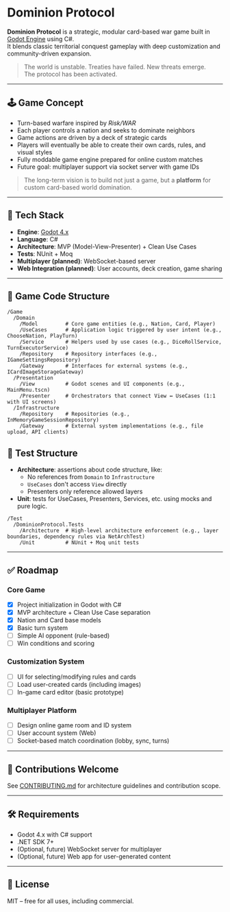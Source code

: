 # Dominion Protocol

**Dominion Protocol** is a strategic, modular card-based war game built in [Godot Engine](https://godotengine.org/) using C#.  
It blends classic territorial conquest gameplay with deep customization and community-driven expansion.

> The world is unstable. Treaties have failed. New threats emerge.  
> The protocol has been activated.

---

## 🕹 Game Concept

- Turn-based warfare inspired by *Risk/WAR*
- Each player controls a nation and seeks to dominate neighbors
- Game actions are driven by a deck of strategic cards
- Players will eventually be able to create their own cards, rules, and visual styles
- Fully moddable game engine prepared for online custom matches
- Future goal: multiplayer support via socket server with game IDs

> The long-term vision is to build not just a game, but a **platform** for custom card-based world domination.

---

## 🎯 Tech Stack

- **Engine**: [Godot 4.x](https://godotengine.org/)
- **Language**: C#
- **Architecture**: MVP (Model-View-Presenter) + Clean Use Cases
- **Tests**: NUnit + Moq
- **Multiplayer (planned)**: WebSocket-based server
- **Web Integration (planned)**: User accounts, deck creation, game sharing

---

## 🧱 Game Code Structure

```
/Game
  /Domain
	/Model         # Core game entities (e.g., Nation, Card, Player)
	/UseCases      # Application logic triggered by user intent (e.g., ChooseNation, PlayTurn)
	/Service       # Helpers used by use cases (e.g., DiceRollService, TurnExecutorService)
	/Repository    # Repository interfaces (e.g., IGameSettingsRepository)
	/Gateway       # Interfaces for external systems (e.g., ICardImageStorageGateway)
  /Presentation
	/View          # Godot scenes and UI components (e.g., MainMenu.tscn)
	/Presenter     # Orchestrators that connect View ↔ UseCases (1:1 with UI screens)
  /Infrastructure
	/Repository    # Repositories (e.g., InMemoryGameSessionRepository)
	/Gateway       # External system implementations (e.g., file upload, API clients)
```

## 🧪 Test Structure

- **Architecture**: assertions about code structure, like:
  - No references from `Domain` to `Infrastructure`
  - `UseCases` don't access `View` directly
  - Presenters only reference allowed layers
- **Unit**: tests for UseCases, Presenters, Services, etc. using mocks and pure logic.

```
/Test
  /DominionProtocol.Tests
	/Architecture  # High-level architecture enforcement (e.g., layer boundaries, dependency rules via NetArchTest)
	/Unit          # NUnit + Moq unit tests
```

---

## ✅ Roadmap

### Core Game
- [x] Project initialization in Godot with C#
- [x] MVP architecture + Clean Use Case separation
- [x] Nation and Card base models
- [x] Basic turn system
- [ ] Simple AI opponent (rule-based)
- [ ] Win conditions and scoring

### Customization System
- [ ] UI for selecting/modifying rules and cards
- [ ] Load user-created cards (including images)
- [ ] In-game card editor (basic prototype)

### Multiplayer Platform
- [ ] Design online game room and ID system
- [ ] User account system (Web)
- [ ] Socket-based match coordination (lobby, sync, turns)

---

## 🤝 Contributions Welcome

See [CONTRIBUTING.md](CONTRIBUTING.md) for architecture guidelines and contribution scope.

---

## 🛠 Requirements

- Godot 4.x with C# support
- .NET SDK 7+
- (Optional, future) WebSocket server for multiplayer
- (Optional, future) Web app for user-generated content

---

## 📄 License

MIT – free for all uses, including commercial.
